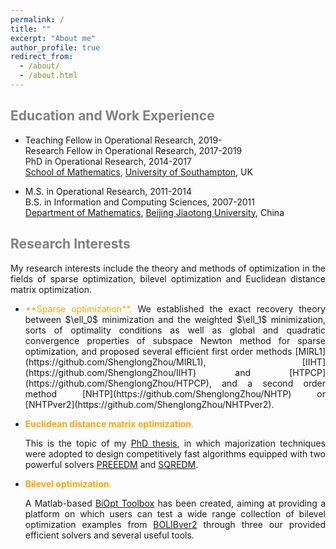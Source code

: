 ```yaml
---
permalink: /
title: ""
excerpt: "About me"
author_profile: true
redirect_from: 
  - /about/
  - /about.html
---
```


<span style="color:grey">Education and Work Experience</span>
---

* Teaching Fellow in Operational Research, 2019- <br>
  Research Fellow in Operational Research, 2017-2019 <br>
  PhD in  Operational Research, 2014-2017 <br>
  [School of Mathematics](https://www.southampton.ac.uk/maths), [University of Southampton](https://www.southampton.ac.uk/), UK  

* M.S. in Operational Research, 2011-2014 <br>
B.S. in Information and Computing Sciences, 2007-2011 <br>
[Department of Mathematics](http://en.sci.njtu.edu.cn/Department/DepartmentofMathematics/index.htm), [Beijing Jiaotong University](http://en.njtu.edu.cn/), China 

<span style="color:grey">Research Interests</span>
---

<div align="justify"> My research interests include the theory and methods of optimization in the fields of sparse optimization, bilevel
optimization and Euclidean distance matrix optimization. </div> 

 * <p align="justify"> <span style="color:orange">**Sparse  optimization**.</span>  We established the exact recovery theory between $\ell_0$ minimization and the weighted $\ell_1$ minimization, sorts of optimality conditions as well as global and quadratic convergence properties of subspace Newton method for sparse optimization, and proposed several efficient first order methods [MIRL1](https://github.com/ShenglongZhou/MIRL1), [IIHT](https://github.com/ShenglongZhou/IIHT) and [HTPCP](https://github.com/ShenglongZhou/HTPCP), and a second order method [NHTP](https://github.com/ShenglongZhou/NHTP) or [NHTPver2](https://github.com/ShenglongZhou/NHTPver2). </p>

* <span style="color:orange">**Euclidean distance matrix optimization**.</span> <p align="justify"> This is the topic of my [PhD thesis](https://eprints.soton.ac.uk/429739/), in which majorization techniques were adopted to design competitively fast algorithms equipped with two powerful solvers [PREEEDM](https://github.com/ShenglongZhou/PREEEDM) and [SQREDM](https://github.com/ShenglongZhou/SQREDM). </p>

* <span style="color:orange">**Bilevel optimization**.</span>  <p align="justify"> A Matlab-based [BiOpt Toolbox](https://biopt.github.io/) has been created, aiming at providing a platform on which users can test a wide range collection of bilevel optimization examples from [BOLIBver2](https://biopt.github.io/bolib/) through three our provided efficient solvers and several useful tools. </p>




